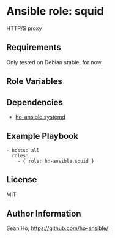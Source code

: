 # Ansible role: squid
HTTP/S proxy

## Requirements
Only tested on Debian stable, for now.

## Role Variables

## Dependencies
+ [ho-ansible.systemd](https://github.com/ho-ansible/systemd)

## Example Playbook

```
- hosts: all
  roles:
    - { role: ho-ansible.squid }
```

## License
MIT

## Author Information
Sean Ho, https://github.com/ho-ansible/
